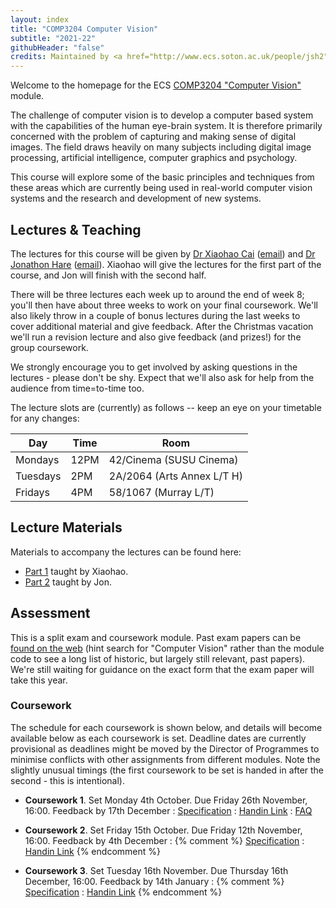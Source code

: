 ```yaml
---
layout: index
title: "COMP3204 Computer Vision"
subtitle: "2021-22"
githubHeader: "false"
credits: Maintained by <a href="http://www.ecs.soton.ac.uk/people/jsh2">Dr Jonathon Hare</a> and <a href="http://www.ecs.soton.ac.uk/people/xc1f20">Dr Xiaohao Cai</a>.
---
```


Welcome to the homepage for the ECS [COMP3204 "Computer Vision"](https://secure.ecs.soton.ac.uk/module/COMP3204) module. 

The challenge of computer vision is to develop a computer based system with the capabilities of the human eye-brain system. It is therefore primarily concerned with the problem of capturing and making sense of digital images. The field draws heavily on many subjects including digital image processing, artificial intelligence, computer graphics and psychology.

This course will explore some of the basic principles and techniques from these areas which are currently being used in real-world computer vision systems and the research and development of new systems.

<!-- The following short video gives an overview of what to expect in the module.


<figure class="video_container" style="text-align:center">
	<iframe src="https://southampton.cloud.panopto.eu/Panopto/Pages/Embed.aspx?id=3022fca4-3741-40e1-82ec-abaa00df644a&autoplay=false&offerviewer=true&showtitle=true&showbrand=false&start=0&interactivity=none" width="720" height="405" style="border: 1px solid #464646;" allowfullscreen allow="autoplay"></iframe>
</figure> -->


## Lectures & Teaching

The lectures for this course will be given by [Dr Xiaohao Cai](http://www.ecs.soton.ac.uk/people/xc1f20) ([email](mailto:xc1f20@soton.ac.uk)) and <a href="http://www.ecs.soton.ac.uk/people/jsh2">Dr Jonathon Hare</a> ([email](mailto:jsh2@ecs.soton.ac.uk)). Xiaohao will give the lectures for the first part of the course, and Jon will finish with the second half. 

There will be three lectures each week up to around the end of week 8; you'll then have about three weeks to work on your final coursework. We'll also likely throw in a couple of bonus lectures during the last weeks to cover additional material and give feedback. After the Christmas vacation we'll run a revision lecture and also give feedback (and prizes!) for the group coursework. 

We strongly encourage you to get involved by asking questions in the lectures - please don't be shy. Expect that we'll also ask for help from the audience from time=to-time too.

The lecture slots are (currently) as follows -- keep an eye on your timetable for any changes:

Day       | Time | Room   
----------|------|-----------------------
Mondays   | 12PM | 42/Cinema (SUSU Cinema)
Tuesdays  | 2PM  | 2A/2064 (Arts Annex L/T H)
Fridays   | 4PM  | 58/1067 (Murray L/T)


## Lecture Materials

Materials to accompany the lectures can be found here:

* [Part 1](part1.html) taught by Xiaohao.
* [Part 2](part2.html) taught by Jon.


## Assessment

This is a split exam and coursework module. Past exam papers can be [found on the web](https://www.adminservices.soton.ac.uk/adminweb/jsp/pastPapers/pastPapers.jsp) (hint search for "Computer Vision" rather than the module code to see a long list of historic, but largely still relevant, past papers). We're still waiting for guidance on the exact form that the exam paper will take this year.

### Coursework

The schedule for each coursework is shown below, and details will become available below as each coursework is set. Deadline dates are currently provisional as deadlines might be moved by the Director of Programmes to minimise conflicts with other assignments from different modules. Note the slightly unusual timings (the first coursework to be set is handed in after the second - this is intentional).
 
* **Coursework 1**. Set Monday 4th October. Due Friday 26th November, 16:00. Feedback by 17th December : [Specification](cw/coursework1.html) : [Handin Link](https://handin.ecs.soton.ac.uk/handin/2122/COMP3204/2/) : [FAQ](cw/coursework1-faq.html)

* **Coursework 2**. Set Friday 15th October. Due Friday 12th November, 16:00. Feedback by 4th December : {% comment %} [Specification](cw/coursework2.html) : [Handin Link](https://handin.ecs.soton.ac.uk/handin/2122/COMP3204/1/) {% endcomment %}

* **Coursework 3**. Set Tuesday 16th November. Due Thursday 16th December, 16:00. Feedback by 14th January : {% comment %} [Specification](cw/coursework3.html) : [Handin Link](https://handin.ecs.soton.ac.uk/handin/2122/COMP3204/3/) {% endcomment %}
